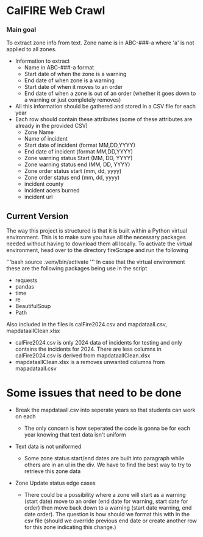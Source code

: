 # CalFIRE Web Crawl 
### Main goal  
To extract zone info from text. Zone name is in ABC-###-a where 'a' is not applied to all zones. 
- Information to extract
    - Name in ABC-###-a format
    - Start date of when the zone is a warning
    - End date of when zone is a warning
    - Start date of when it moves to an order
    - End date of when a zone is out of an order (whether it goes down to a warning or just completely removes)
- All this information should be gathered and stored in a CSV file for each year 
- Each row should contain these attributes (some of these attributes are already in the provided CSV)
    - Zone Name
    - Name of incident 
    - Start date of incident (format MM,DD,YYYY)
    - End date of incident (format MM,DD,YYYY)
    - Zone warning status Start (MM, DD, YYYY)
    - Zone warning status end (MM, DD, YYYY)
    - Zone order status start (mm, dd, yyyy)
    - Zone order status end (mm, dd, yyyy)
    - incident county
    - incident acers burned
    - incident url

## Current Version

The way this project is structured is that it is built within a Python virtual environment. This is to make sure you have all the necessary packages needed without having to download them all locally. To activate the virtual environment, head over to the directory fireScrape and run the following

'''bash 
source .venv/bin/activate
'''
In case that the virtual environment these are the following packages being use in the script
- requests
- pandas
- time
- re
- BeautifulSoup
- Path

Also included in the files is calFire2024.csv and mapdataall.csv, mapdataallClean.xlsx
- calFire2024.csv is only 2024 data of incidents for testing and only contains the incidents for 2024. There are less columns in calFire2024.csv is derived from mapdataallClean.xlsx
- mapdataallClean.xlsx is a removes unwanted columns from mapadataall.csv



# Some issues that need to be done
- Break the mapdataall.csv into seperate years so that students can work on each 
    - The only concern is how seperated the code is gonna be for each year knowing that text data isn't uniform

- Text data is not uniformed
    - Some zone status start/end dates are built into paragraph while others are in an ul in the div. We have to find the best way to try to retrieve this zone data

- Zone Update status edge cases
    - There could be a possibility where a zone will start as a warning (start date) move to an order (end date for warning, start date for order) then move back down to a warning (start date warning, end date order). The question is how should we format this with in the csv file (should we override previous end date or create another row for this zone indicating this change.)